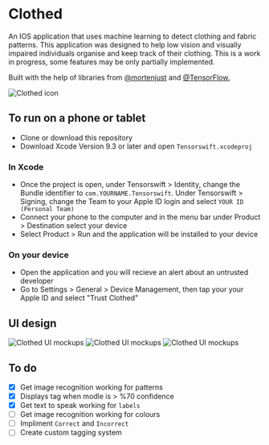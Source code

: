 # Clothed
An IOS application that uses machine learning to detect clothing and fabric patterns. This application was designed to help low vision and visually impaired individuals organise and keep track of their clothing. This is a work in progress, some features may be only partially implemented. 

Built with the help of libraries from <a href="https://github.com/mortenjust/trainer-mac">@mortenjust</a> and <a href="https://github.com/tensorflow/tensorflow">@TensorFlow.</a>

![Clothed icon](https://s3-ap-southeast-2.amazonaws.com/www.sophiegardner.me/githubImages/clothed-icon-github-1.png)

## To run on a phone or tablet
* Clone or download this repository
* Download Xcode Version 9.3 or later and open `Tensorswift.xcodeproj`

### In Xcode
* Once the project is open, under Tensorswift > Identity, change the Bundle identifier to `com.YOURNAME.Tensorswift`. Under Tensorswift > Signing, change the Team to your Apple ID login and select `YOUR ID (Personal Team)` 
* Connect your phone to the computer and in the menu bar under Product > Destination select your device
* Select Product > Run and the application will be installed to your device

### On your device
* Open the application and you will recieve an alert about an untrusted developer
* Go to Settings > General > Device Management, then tap your your Apple ID and select "Trust Clothed" 

## UI design 
![Clothed UI mockups](https://s3-ap-southeast-2.amazonaws.com/www.sophiegardner.me/githubImages/clothed-github-1.png)
![Clothed UI mockups](https://s3-ap-southeast-2.amazonaws.com/www.sophiegardner.me/githubImages/clothed-github-2.png)
![Clothed UI mockups](https://s3-ap-southeast-2.amazonaws.com/www.sophiegardner.me/githubImages/clothed-github-4.png)


## To do 
- [x] Get image recognition working for patterns
- [x] Displays tag when modle is > %70 confidence 
- [x] Get text to speak working for `labels`
- [ ] Get image recognition working for colours
- [ ] Impliment `Correct` and `Incorrect`
- [ ] Create custom tagging system
